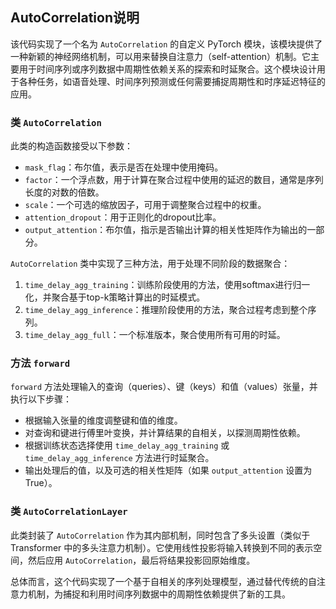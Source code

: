 ## AutoCorrelation说明
该代码实现了一个名为 `AutoCorrelation` 的自定义 PyTorch 模块，该模块提供了一种新颖的神经网络机制，可以用来替换自注意力（self-attention）机制。它主要用于时间序列或序列数据中周期性依赖关系的探索和时延聚合。这个模块设计用于各种任务，如语音处理、时间序列预测或任何需要捕捉周期性和时序延迟特征的应用。

### 类 `AutoCorrelation`

此类的构造函数接受以下参数：
- `mask_flag`：布尔值，表示是否在处理中使用掩码。
- `factor`：一个浮点数，用于计算在聚合过程中使用的延迟的数目，通常是序列长度的对数的倍数。
- `scale`：一个可选的缩放因子，可用于调整聚合过程中的权重。
- `attention_dropout`：用于正则化的dropout比率。
- `output_attention`：布尔值，指示是否输出计算的相关性矩阵作为输出的一部分。

`AutoCorrelation` 类中实现了三种方法，用于处理不同阶段的数据聚合：
1. `time_delay_agg_training`：训练阶段使用的方法，使用softmax进行归一化，并聚合基于top-k策略计算出的时延模式。
2. `time_delay_agg_inference`：推理阶段使用的方法，聚合过程考虑到整个序列。
3. `time_delay_agg_full`：一个标准版本，聚合使用所有可用的时延。

### 方法 `forward`

`forward` 方法处理输入的查询（queries）、键（keys）和值（values）张量，并执行以下步骤：
- 根据输入张量的维度调整键和值的维度。
- 对查询和键进行傅里叶变换，并计算结果的自相关，以探测周期性依赖。
- 根据训练状态选择使用 `time_delay_agg_training` 或 `time_delay_agg_inference` 方法进行时延聚合。
- 输出处理后的值，以及可选的相关性矩阵（如果 `output_attention` 设置为 True）。

### 类 `AutoCorrelationLayer`

此类封装了 `AutoCorrelation` 作为其内部机制，同时包含了多头设置（类似于 Transformer 中的多头注意力机制）。它使用线性投影将输入转换到不同的表示空间，然后应用 `AutoCorrelation`，最后将结果投影回原始维度。

总体而言，这个代码实现了一个基于自相关的序列处理模型，通过替代传统的自注意力机制，为捕捉和利用时间序列数据中的周期性依赖提供了新的工具。
